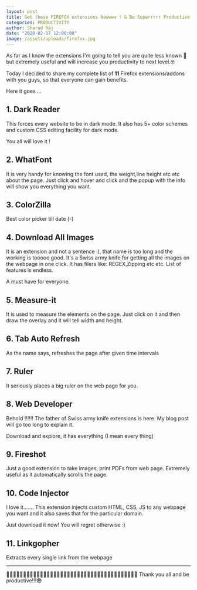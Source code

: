 ```yaml
---
layout: post
title: Get these FIREFOX extensions Nowwww ! & Be Superrrrr Productive !
categories: PRODUCTIVITY
author: Sharad Raj
date: "2020-02-17 12:00:00"
image: /assets/uploads/firefox.jpg
---
```


As far as I know the extensions I'm going to tell you are quite less known 🤫 but extremely useful and will increase you productivity to next level.🤓

Today I decided to share my complete list of **11** Firefox extensions/addons with you guys, so that everyone can gain benefits.

Here it goes ...

## 1. Dark Reader

This forces every website to be in dark mode. It also has 5+ color schemes and custom CSS editing facility for dark mode.

You all will love it !

## 2. WhatFont

It is very handy for knowing the font used, the weight,line height etc etc about the page. Just click and hover and click and the popup with the info will show you everything you want.

## 3. ColorZilla

Best color picker till date (_\-_)

## 4. Download All Images

It is an extension and not a sentence :), that name is too long and the working is tooooo good. It's a Swiss army knife for getting all the images on the webpage in one click.
It has filers like: REGEX,Zipping etc etc. List of features is endless.

A must have for everyone.

## 5. Measure-it

It is used to measure the elements on the page. Just click on it and then draw the overlay and it will tell width and height.

## 6. Tab Auto Refresh

As the name says, refreshes the page after given time intervals

## 7. Ruler

It seriously places a big ruler on the web page for you.

## 8. Web Developer

Behold !!!!!! The father of Swiss army knife extensions is here. My blog post will go too long to explain it.

Download and explore, it has everything (I mean every thing)

## 9. Fireshot

Just a good extension to take images, print PDFs from web page. Extremely useful as it automatically scrolls the page.

## 10. Code Injector

I love it....... This extension injects custom HTML, CSS, JS to any webpage you want and it also saves that for the particular domain.

Just download it now! You will regret otherwise :)

## 11. Linkgopher

Extracts every single link from the webpage

---

🙋🏻‍♂️🙋🏻‍♂️🙋🏻‍♂️🙋🏻‍♂️🙋🏻‍♂️🙋🏻‍♂️🙋🏻‍♂️🙋🏻‍♂️🙋🏻‍♂️🙋🏻‍♂️🙋🏻‍♂️🙋🏻‍♂️🙋🏻‍♂️ Thank you all and be productive!!!😎
